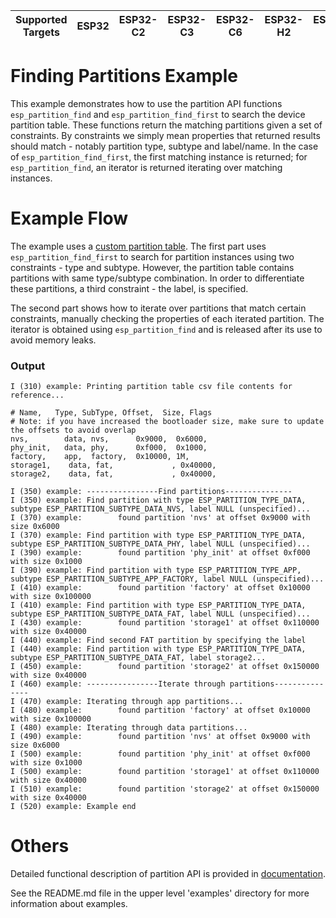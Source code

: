 | Supported Targets | ESP32 | ESP32-C2 | ESP32-C3 | ESP32-C6 | ESP32-H2 | ESP32-P4 | ESP32-S2 | ESP32-S3 |
| ----------------- | ----- | -------- | -------- | -------- | -------- | -------- | -------- | -------- |

# Finding Partitions Example

This example demonstrates how to use the partition API functions `esp_partition_find`  and `esp_partition_find_first` to search the device partition table.
These functions return the matching partitions given a set of constraints. By constraints we simply mean
properties that returned results should match - notably partition type, subtype and label/name. In the case of `esp_partition_find_first`, the first matching instance is returned;
for `esp_partition_find`, an iterator is returned iterating over matching instances.

# Example Flow

The example uses a [custom partition table](./partitions_example.csv). The first part uses `esp_partition_find_first` to search for partition instances
using two constraints - type and subtype. However, the partition table contains partitions with same type/subtype combination. In order to differentiate these partitions,
a third constraint - the label, is specified.

The second part shows how to iterate over partitions that match certain constraints, manually checking the properties of each iterated partition.
The iterator is obtained using `esp_partition_find` and is released after its use to avoid memory leaks.

### Output

```
I (310) example: Printing partition table csv file contents for reference...

# Name,   Type, SubType, Offset,  Size, Flags
# Note: if you have increased the bootloader size, make sure to update the offsets to avoid overlap
nvs,        data, nvs,      0x9000,  0x6000,
phy_init,   data, phy,      0xf000,  0x1000,
factory,    app,  factory,  0x10000, 1M,
storage1,    data, fat,             , 0x40000,
storage2,    data, fat,             , 0x40000,

I (350) example: ----------------Find partitions---------------
I (350) example: Find partition with type ESP_PARTITION_TYPE_DATA, subtype ESP_PARTITION_SUBTYPE_DATA_NVS, label NULL (unspecified)...
I (370) example:        found partition 'nvs' at offset 0x9000 with size 0x6000
I (370) example: Find partition with type ESP_PARTITION_TYPE_DATA, subtype ESP_PARTITION_SUBTYPE_DATA_PHY, label NULL (unspecified)...
I (390) example:        found partition 'phy_init' at offset 0xf000 with size 0x1000
I (390) example: Find partition with type ESP_PARTITION_TYPE_APP, subtype ESP_PARTITION_SUBTYPE_APP_FACTORY, label NULL (unspecified)...
I (410) example:        found partition 'factory' at offset 0x10000 with size 0x100000
I (410) example: Find partition with type ESP_PARTITION_TYPE_DATA, subtype ESP_PARTITION_SUBTYPE_DATA_FAT, label NULL (unspecified)...
I (430) example:        found partition 'storage1' at offset 0x110000 with size 0x40000
I (440) example: Find second FAT partition by specifying the label
I (440) example: Find partition with type ESP_PARTITION_TYPE_DATA, subtype ESP_PARTITION_SUBTYPE_DATA_FAT, label storage2...
I (450) example:        found partition 'storage2' at offset 0x150000 with size 0x40000
I (460) example: ----------------Iterate through partitions---------------
I (470) example: Iterating through app partitions...
I (480) example:        found partition 'factory' at offset 0x10000 with size 0x100000
I (480) example: Iterating through data partitions...
I (490) example:        found partition 'nvs' at offset 0x9000 with size 0x6000
I (500) example:        found partition 'phy_init' at offset 0xf000 with size 0x1000
I (500) example:        found partition 'storage1' at offset 0x110000 with size 0x40000
I (510) example:        found partition 'storage2' at offset 0x150000 with size 0x40000
I (520) example: Example end
```

# Others

Detailed functional description of partition API is provided in [documentation](https://docs.espressif.com/projects/esp-idf/en/latest/api-reference/storage/spi_flash.html).

See the README.md file in the upper level 'examples' directory for more information about examples.
